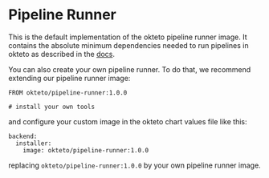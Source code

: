 # Pipeline Runner

This is the default implementation of the okteto pipeline runner image. It contains the absolute minimum dependencies needed to run pipelines in okteto as described in the [docs](https://www.okteto.com/docs/cloud/okteto-cli/#built-in-tools-when-deploying-to-okteto-cloud).

You can also create your own pipeline runner. To do that, we recommend extending our pipeline runner image:

```
FROM okteto/pipeline-runner:1.0.0

# install your own tools
```

and configure your custom image in the okteto chart values file like this:

```
backend:
  installer:
    image: okteto/pipeline-runner:1.0.0
```

replacing `okteto/pipeline-runner:1.0.0` by your own pipeline runner image.